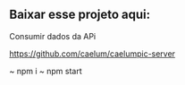 

## Baixar esse projeto aqui:

Consumir dados da APi

https://github.com/caelum/caelumpic-server

~ npm i
~ npm start



